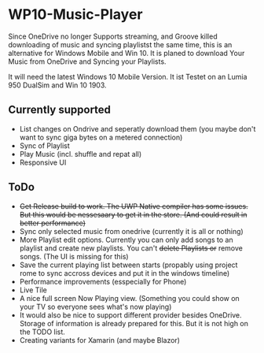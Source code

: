 # WP10-Music-Player

Since  OneDrive no longer Supports streaming, and Groove killed downloading of music and syncing playlistst the same time,
this is an alternative for Windows Mobile and Win 10. It is planed to download Your Music from OneDrive and Syncing your Playlists.

It will need the latest Windows 10 Mobile Version. It ist Testet on an Lumia 950 DualSim and Win 10 1903.

Currently supported
-------------------

 - List changes on Ondrive and seperatly download them (you maybe don't want to sync giga bytes on a metered connection)
 - Sync of Playlist
 - Play Music (incl. shuffle and repat all)
 - Responsive UI
 
 
 ToDo
 ----
 
 - ~~Get Release build to work. The UWP Native compiler has some issues. But this would be nessesaary to get it in the store. (And could result in better performance)~~
 - Sync only selected music from onedrive (currently it is all or nothing)
 - More Playlist edit options. Currently you can only add songs to an playlist and create new playlists. You can't ~~delete Playlists or~~ remove songs. (The UI is missing for this)
 - Save the current playing list between starts (propably using project rome to sync accross devices and put it in the windows timeline)
 - Performance improvements (esspecially for Phone)
 - Live Tile
 - A nice full screen Now Playing view. (Something you could show on your TV so everyone sees what's now playing)
 - It would also be nice to support different provider besides OneDrive. Storage of information is already prepared for this. But it is not high on the TODO list.
 - Creating variants for Xamarin (and maybe Blazor)
 

